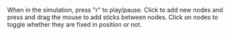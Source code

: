 When in the simulation, press "r" to play/pause. Click to add new nodes and press and drag the mouse to add sticks between nodes. Click on nodes to toggle whether they are fixed in position or not.
